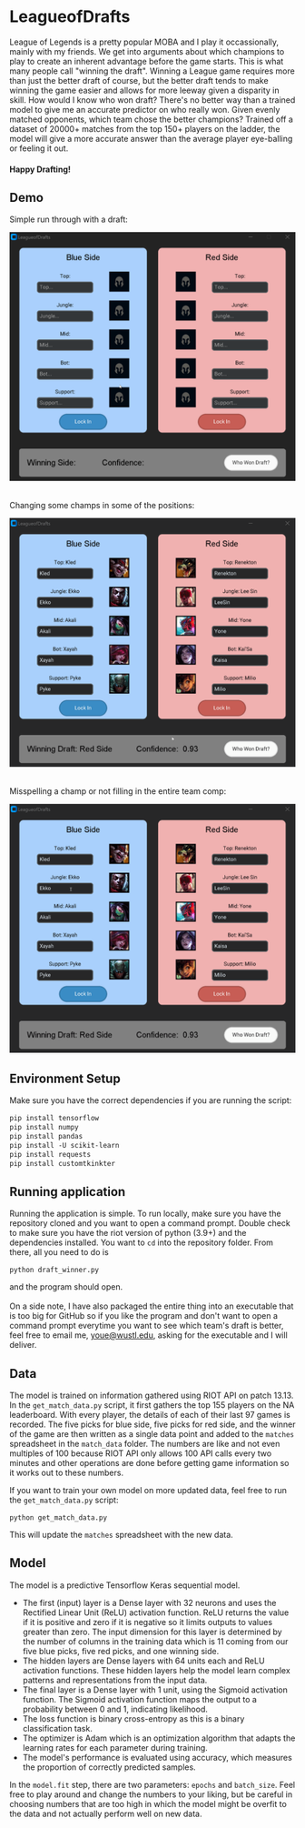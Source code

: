 # LeagueofDrafts
League of Legends is a pretty popular MOBA and I play it occassionally, mainly with my friends. We get into arguments about which champions to play to create an inherent advantage before the game starts. This is what many people call "winning the draft". Winning a League game requires more than just the better draft of course, but the better draft tends to make winning the game easier and allows for more leeway given a disparity in skill. How would I know who won draft? There's no better way than a trained model to give me an accurate predictor on who really won. Given evenly matched opponents, which team chose the better champions? Trained off a dataset of 20000+ matches from the top 150+ players on the ladder, the model will give a more accurate answer than the average player eye-balling or feeling it out.

<h4>Happy Drafting!</h4>

## Demo
Simple run through with a draft:

<img src="demos/demo.gif" />
<br></br>

Changing some champs in some of the positions:

<img src="demos/change_comp.gif" />
<br></br>

Misspelling a champ or not filling in the entire team comp:

<img src="demos/mistype_champ.gif" />

## Environment Setup
Make sure you have the correct dependencies if you are running the script:
```
pip install tensorflow
pip install numpy
pip install pandas
pip install -U scikit-learn
pip install requests
pip install customtkinkter
```

## Running application

Running the application is simple. To run locally, make sure you have the repository cloned and you want to open a command prompt. Double check to make sure you have the riot version of python (3.9+) and the dependencies installed. You want to `cd` into the repository folder. From there, all you need to do is 
```
python draft_winner.py
```
and the program should open.
<br></br>
On a side note, I have also packaged the entire thing into an executable that is too big for GitHub so if you like the program and don't want to open a command prompt everytime you want to see which team's draft is better, feel free to email me, youe@wustl.edu, asking for the executable and I will deliver.

## Data
The model is trained on information gathered using RIOT API on patch 13.13. In the `get_match_data.py` script, it first gathers the top 155 players on the NA leaderboard. With every player, the details of each of their last 97 games is recorded. The five picks for blue side, five picks for red side, and the winner of the game are then written as a single data point and added to the `matches` spreadsheet in the `match_data` folder. The numbers are like and not even multiples of 100 because RIOT API only allows 100 API calls every two minutes and other operations are done before getting game information so it works out to these numbers.

If you want to train your own model on more updated data, feel free to run the `get_match_data.py` script:
```
python get_match_data.py
```
This will update the `matches` spreadsheet with the new data.

## Model
The model is a predictive Tensorflow Keras sequential model. 
- The first (input) layer is a Dense layer with 32 neurons and uses the Rectified Linear Unit (ReLU) activation function. ReLU returns the value if it is positive and zero if it is negative so it limits outputs to values greater than zero. The input dimension for this layer is determined by the number of columns in the training data which is 11 coming from our five blue picks, five red picks, and one winning side.
- The hidden layers are Dense layers with 64 units each and ReLU activation functions. These hidden layers help the model learn complex patterns and representations from the input data.
- The final layer is a Dense layer with 1 unit, using the Sigmoid activation function. The Sigmoid activation function maps the output to a probability between 0 and 1, indicating likelihood.
- The loss function is binary cross-entropy as this is a binary classification task.
- The optimizer is Adam which is an optimization algorithm that adapts the learning rates for each parameter during training.
- The model's performance is evaluated using accuracy, which measures the proportion of correctly predicted samples.

In the `model.fit` step, there are two parameters: `epochs` and `batch_size`. Feel free to play around and change the numbers to your liking, but be careful in choosing numbers that are too high in which the model might be overfit to the data and not actually perform well on new data.

